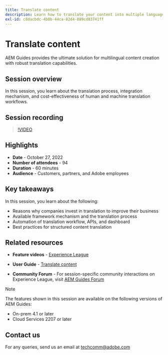 ```yaml
---
title: Translate content
description: Learn how to translate your content into multiple languages.
exl-id: c8dacbdc-4b0b-44ca-82d4-889cd83741ff
---
```

# Translate content

AEM Guides provides the ultimate solution for multilingual content creation with robust translation capabilities.

## Session overview

In this session, you learn about the translation process, integration mechanism, and cost-effectiveness of human and machine translation workflows.

## Session recording

>[!VIDEO](https://video.tv.adobe.com/v/3414140/translation-aem-guides?quality=12&learn=on)

## Highlights

- **Date** - October 27, 2022 
- **Number of attendees** - 94
- **Duration** - 60 minutes
- **Audience** - Customers, partners, and Adobe employees
 
## Key takeaways

In this session, you learn about the following:

- Reasons why companies invest in translation to improve their business
- Available framework mechanism and the translation process
- Automation of translation workflow, APIs, and dashboard
- Best practices for structured content translation
 
## Related resources 

- **Feature videos** -  [Experience League](https://experienceleague.adobe.com/docs/experience-manager-guides-learn/videos/advanced-user-guide/overview.html?lang=en)
 
- **User Guide** - [Translate content](/help/product-guide/install-guide/translation.md)
 
- **Community Forum** - For session-specific community interactions on Experience League, visit [AEM Guides Forum](https://experienceleaguecommunities.adobe.com/t5/experience-manager-guides/bd-p/xml-documentation-discussions)
 
>[!NOTE]
>
> The features shown in this session are available on the following versions of AEM Guides:
>
> - On-prem 4.1 or later 
> - Cloud Services 2207 or later

## Contact us

For any queries, send us an email at <techcomm@adobe.com>
